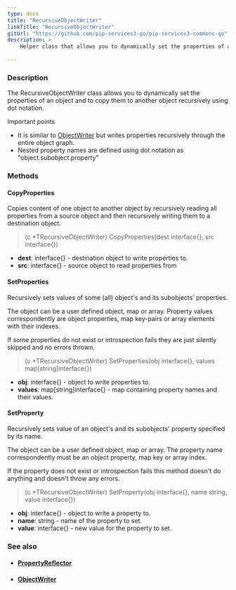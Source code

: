 ```yaml
---
type: docs
title: "RecursiveObjectWriter"
linkTitle: "RecursiveObjectWriter"
gitUrl: "https://github.com/pip-services3-go/pip-services3-commons-go"
description: >
    Helper class that allows you to dynamically set the properties of an object recursively using "dot" notation.
 
---
```


### Description

The RecursiveObjectWriter class allows you to dynamically set the properties of an object and to copy them to another object recursively using dot notation.

Important points

- It is similar to [ObjectWriter](../object_writer) but writes properties recursively through the entire object graph. 
- Nested property names are defined using dot notation as "object.subobject.property"

### Methods

#### CopyProperties
Copies content of one object to another object
by recursively reading all properties from a source object
and then recursively writing them to a destination object.

> (c *TRecursiveObjectWriter) CopyProperties(dest interface{}, src interface{})

- **dest**: interface{} - destination object to write properties to.
- **src**: interface{} - source object to read properties from


#### SetProperties
Recursively sets values of some (all) object's and its subobjects' properties.

The object can be a user defined object, map or array.
Property values correspondently are object properties,
map key-pairs or array elements with their indexes.
 
If some properties do not exist or introspection fails
they are just silently skipped and no errors thrown.

> (c *TRecursiveObjectWriter) SetProperties(obj interface{}, values map[string]interface{})

- **obj**: interface{} - object to write properties to. 
- **values**: map[string]interface{} - map containing property names and their values.


#### SetProperty
Recursively sets value of an object's and its subobjects' property specified by its name.

The object can be a user defined object, map or array.
The property name correspondently must be an object property,
map key or array index.

If the property does not exist or introspection fails
this method doesn't do anything and doesn't throw any errors.

> (c *TRecursiveObjectWriter) SetProperty(obj interface{}, name string, value interface{})

- **obj**: interface{} - object to write a property to.
- **name**: string - name of the property to set.
- **value**: interface{} - new value for the property to set.



### See also
- #### [PropertyReflector](../property_reflector)
- #### [ObjectWriter](../object_writer)
